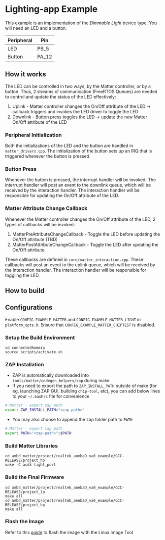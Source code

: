 # Lighting-app Example
This example is an implementation of the *Dimmable Light* device type. You will need an LED and a button.

| Peripheral | Pin |
| ----------- | ----------- |
| LED | PB_5 |
| Button | PA_12 |

## How it works
The LED can be controlled in two ways, by the Matter controller, or by a button.
Thus, 2 streams of communication (FreeRTOS Queues) are needed to control and update the status of the LED effectively:
  1. Uplink - Matter controller changes the On/Off attribute of the LED -> callback triggers and invokes the LED driver to toggle the LED
  2. Downlink - Button press toggles the LED -> update the new Matter On/Off attribute of the LED

### Peripheral Initialization
Both the initializations of the LED and the button are handled in `matter_drivers.cpp`.
The initialization of the button sets up an IRQ that is triggered whenever the button is pressed.

### Button Press
Whenever the button is pressed, the interrupt handler will be invoked.
The interrupt handler will post an event to the downlink queue, which will be received by the interaction handler.
The interaction handler will be responsible for updating the On/Off attribute of the LED.

### Matter Attribute Change Callback
Whenever the Matter controller changes the On/Off attribute of the LED, 2 types of callbacks will be invoked:
  1. MatterPreAttributeChangeCallback - Toggle the LED before updating the On/Off attribute (TBD)
  2. MatterPostAttributeChangeCallback - Toggle the LED after updating the On/Off attribute

These callbacks are defined in `core/matter_interaction.cpp`.
These callbacks will post an event to the uplink queue, which will be received by the interaction handler.
The interaction handler will be responsible for toggling the LED.

## How to build

## Configurations
Enable `CONFIG_EXAMPLE_MATTER` and `CONFIG_EXAMPLE_MATTER_LIGHT` in `platform_opts.h`.
Ensure that `CONFIG_EXAMPLE_MATTER_CHIPTEST` is disabled.

### Setup the Build Environment
  
    cd connectedhomeip
    source scripts/activate.sh

### ZAP Installation
- ZAP is automatically downloaded into `tools/matter/codegen_helpers/zap` during make
- If you need to export the path to `ZAP_INSTALL_PATH` outside of make (for eg, launching ZAP GUI, building `chip-tool`, etc), you can add below lines to your `~/.bashrc` file for convenience

```bash
# Matter - export zap path
export ZAP_INSTALL_PATH="<zap-path>"
```
- You may also choose to append the zap folder path to `PATH`

```bash
# Matter - export zap path
export PATH="<zap-path>":$PATH
```
  
### Build Matter Libraries

    cd ambd_matter/project/realtek_amebaD_va0_example/GCC-RELEASE/project_hp
    make -C asdk light_port
    
### Build the Final Firmware

    cd ambd_matter/project/realtek_amebaD_va0_example/GCC-RELEASE/project_lp
    make all
    cd ambd_matter/project/realtek_amebaD_va0_example/GCC-RELEASE/project_hp
    make all
    
### Flash the Image
Refer to this [guide](https://github.com/ambiot/ambd_matter/blob/main/tools/AmebaD/Image_Tool_Linux/README.txt) to flash the image with the Linux Image Tool
